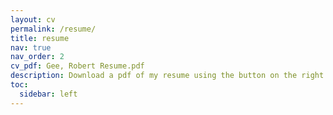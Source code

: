 ```yaml
---
layout: cv
permalink: /resume/
title: resume
nav: true
nav_order: 2
cv_pdf: Gee, Robert Resume.pdf
description: Download a pdf of my resume using the button on the right.
toc:
  sidebar: left
---
```

